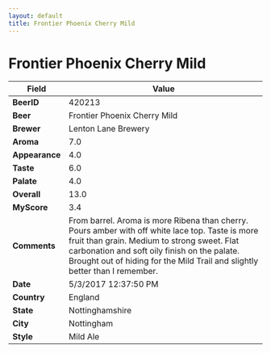 ```yaml
---
layout: default
title: Frontier Phoenix Cherry Mild
---
```


# Frontier Phoenix Cherry Mild

| Field         | Value     |
|---------------|-----------|
| **BeerID** | 420213 |
| **Beer** | Frontier Phoenix Cherry Mild |
| **Brewer** | Lenton Lane Brewery |
| **Aroma** | 7.0 |
| **Appearance** | 4.0 |
| **Taste** | 6.0 |
| **Palate** | 4.0 |
| **Overall** | 13.0 |
| **MyScore** | 3.4 |
| **Comments** | From barrel. Aroma is more Ribena than cherry. Pours amber with off white lace top. Taste is more fruit than grain. Medium to strong sweet. Flat carbonation and soft oily finish on the palate. Brought out of hiding for the Mild Trail and slightly better than I remember. |
| **Date** | 5/3/2017 12:37:50 PM |
| **Country** | England |
| **State** | Nottinghamshire |
| **City** | Nottingham |
| **Style** | Mild Ale |
